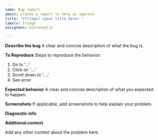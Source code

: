 ```yaml
---
name: Bug report
about: Create a report to help us improve
title: "[Triage] <your title here> "
labels: triage
assignees: kieraneglin

---
```


**Describe the bug**
A clear and concise description of what the bug is.

**To Reproduce**
Steps to reproduce the behavior:
1. Go to '...'
2. Click on '....'
3. Scroll down to '....'
4. See error

**Expected behavior**
A clear and concise description of what you expected to happen.

**Screenshots**
If applicable, add screenshots to help explain your problem.

**Diagnostic info**
<!-- Go to Config > App Info > Copy Diagnostic Info and paste that here -->

**Additional context**
<!-- Go to Config > App Info > Download Logs and attach them, if applicable -->

Add any other context about the problem here.

